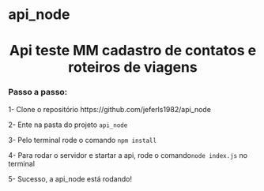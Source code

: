 # api_node

<h1 align="center"> Api teste MM cadastro de contatos e roteiros de viagens </h1>

<h3>Passo a passo: </h3>
<p>1- Clone o repositório https://github.com/jeferls1982/api_node</p>

<p>2- Ente na pasta do projeto  <code>api_node</code></p>

<p>3- Pelo terminal rode o comando <code>npm install</code> </p>
<p>4- Para rodar o servidor e startar a api, rode o comando<code>node index.js</code> no terminal</p>
<p>5- Sucesso, a api_node está rodando! </p>
